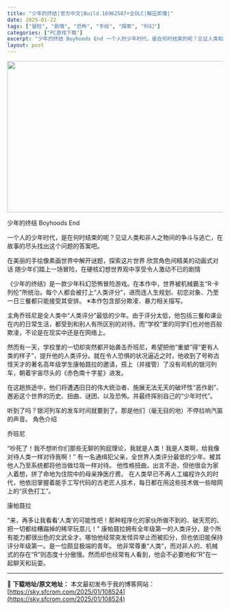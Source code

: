 ```yaml
---
title: "少年的终结|官方中文|Build.16962587+全DLC|解压即撸|"
date: 2025-01-22
tags: ["冒险", "剧情", "恐怖", "手绘", "探索", "科幻"]
categories: ["PC游戏下载"]
excerpt: "少年的终结 Boyhoods End 一个人的少年时代，是在何时结束的呢？见证人类和非人之物间的争斗与逃亡，在故事的尽头找出这个问题的答案吧。 在美丽的手绘像素画世界中解开谜题，探索这片世界 欣赏角色间精美的动画式对话 随少年们踏上一场冒险，在硬核幻想世界观中享受令人激动不已的剧情 《少年的终结》是&hellip;"
layout: post
---
```


<img class="aligncenter size-full wp-image-108518" src="https://sky.sfcrom.com/wp-content/uploads/2025/01/2025012208231224.webp" alt="" width="616" height="353" />

少年的终结 Boyhoods End

一个人的少年时代，是在何时结束的呢？见证人类和非人之物间的争斗与逃亡，在故事的尽头找出这个问题的答案吧。

在美丽的手绘像素画世界中解开谜题，探索这片世界
欣赏角色间精美的动画式对话
随少年们踏上一场冒险，在硬核幻想世界观中享受令人激动不已的剧情

《少年的终结》是一款少年科幻恐怖冒险游戏。在本作中，世界被机械霸主“R·卡列伦”所统治。每个人都会被打上“人类评分”，进而连人生规划、初恋对象、乃至一日三餐都只能接受其安排。
※本作包含部分欺凌、暴力相关描写。

主角乔班尼是全人类中“人类评分”最低的少年。由于评分太低，他包括三餐和课业在内的日常生活，都受到和别人有所区别的对待。而“学校”里的同学们也对他百般欺凌，不论是在现实中还是在网络上。

然而有一天，学校里的一切却突然都开始袭击乔班尼，希望把他“重塑”得“更有人类的样子”，提升他的人类评分。就在令人恐惧的状况逼近之时，他收到了号称古怪天才的著名高年级学生康帕聂拉的邀请，搭上（并接管）了没有司机的银河列车，朝着宇宙尽头的《赤色南十字星》进发。

在这趟旅途中，他们将遭遇旧日的伟大统治者、施展无法无天的破坏性“恶作剧”、邂逅这个世界的历史、扭曲、谜团、以及恐怖。并最终挥别自己的“少年时代”。

听到了吗？银河列车的发车时间就要到了。那是他们（毫无目的地）不停拉响汽笛的声音。
角色介绍

乔班尼

“吵死了！我不想听你们那些无聊的狗屁理论，我就是人类！我是人类啊，给我像对待人类一样对待我啊！”
有一名通缉犯父亲，全世界人类评分最低的少年。被其他人乃至系统都将他当做垃圾一样对待。
他性格扭曲，出言不逊，但他很会为家人着想，拼了命地为住院中的母亲挣医疗费。
在人类早已不再人工编程许久的时代，他依旧掌握着能手工写代码的古老匠人技术，每日都在用这些技术做一些暗网上的“灰色打工”。

康帕聂拉

“来，再多让我看看‘人类’的可能性吧！那种程序化的家伙所做不到的、破天荒的、把一切都给糟蹋掉的稀罕玩意儿！”
康帕聂拉拥有全年级第一的人类评分，是个所有能力都很出色的文武全才。哪怕他经常突发怪异举止而被扣分，但也依旧能保持评分年级第一。是一位颇显极端的青年。
他非常尊重“人类”，而对非人的、机械式的存在“R”则态度十分傲慢。然而却也经常有人看到，他会不必要地和“R”在一起聊天和玩耍。

---
📖 **下载地址/原文地址：** 本文最初发布于我的博客网站：[https://sky.sfcrom.com/2025/01/108524](https://sky.sfcrom.com/2025/01/108524)
